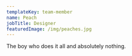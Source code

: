 ```yaml
---
templateKey: team-member
name: Peach
jobTitle: Designer
featuredImage: /img/peaches.jpg
---
```

The boy who does it all and absolutely nothing.
